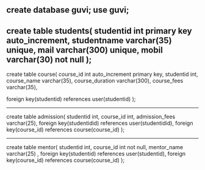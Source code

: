 create database guvi;
use guvi;
--------------------------

create table students(
studentid int primary key auto_increment,
studentname varchar(35) unique,
mail varchar(300) unique,
mobil varchar(30) not null
);
--------------------

create table course(
course_id int auto_increment primary key,
studentid int,
course_name varchar(35),
course_duration varchar(300),
course_fees varchar(35),

foreign key(studentid) references user(studentid)
);

--------------------

create table admission(
studentid int,
course_id int,
admission_fees varchar(25),
foreign key(studentidid) references user(studentidid),
foreign key(course_id) references course(course_id)
);

-------------------------

create table mentor(
studentid int,
course_id int not null,
mentor_name varchar(25) ,
foreign key(studentid) references user(studentid),
foreign key(course_id) references course(course_id)
);


